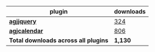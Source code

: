 plugin|downloads
------|----------
[**agjjquery**](https://www.npmjs.com/package/agjjquery)|[324](https://www.npmjs.com/package/agjjquery)
[**agjcalendar**](https://www.npmjs.com/package/agjcalendar)|[806](https://www.npmjs.com/package/agjcalendar)
**Total downloads across all plugins**|**1,130**
